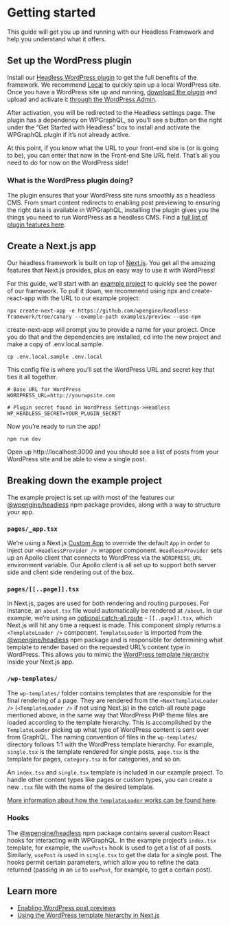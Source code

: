 # Getting started

This guide will get you up and running with our Headless Framework and help you understand what it offers.

## Set up the WordPress plugin

Install our [Headless WordPress plugin](https://github.com/wpengine/headless-framework#wordpress-plugin) to get the full benefits of the framework. We recommend [Local](https://localwp.com/) to quickly spin up a local WordPress site. Once you have a WordPress site up and running, [download the plugin](https://wp-product-info.wpesvc.net/v1/plugins/wpe-headless?download) and upload and activate it [through the WordPress Admin](https://wordpress.org/support/article/managing-plugins/#manual-upload-via-wordpress-admin).

After activation, you will be redirected to the Headless settings page. The plugin has a dependency on WPGraphQL, so you’ll see a button on the right under the “Get Started with Headless” box to install and activate the WPGraphQL plugin if it’s not already active.

At this point, if you know what the URL to your front-end site is (or is going to be), you can enter that now in the Front-end Site URL field. That’s all you need to do for now on the WordPress side!

### What is the WordPress plugin doing?

The plugin ensures that your WordPress site runs smoothly as a headless CMS. From smart content redirects to enabling post previewing to ensuring the right data is available in WPGraphQL, installing the plugin gives you the things you need to run WordPress as a headless CMS. Find a [full list of plugin features here](https://github.com/wpengine/headless-framework#plugin-features).

## Create a Next.js app

Our headless framework is built on top of [Next.js](https://nextjs.org/). You get all the amazing features that Next.js provides, plus an easy way to use it with WordPress!

For this guide, we’ll start with an [example project](https://github.com/wpengine/headless-framework/tree/canary/examples/preview) to quickly see the power of our framework. To pull it down, we recommend using npx and create-react-app with the URL to our example project:

```npx create-next-app -e https://github.com/wpengine/headless-framework/tree/canary --example-path examples/preview --use-npm```

create-next-app will prompt you to provide a name for your project. Once you do that and the dependencies are installed, cd into the new project and make a copy of .env.local.sample.

```cp .env.local.sample .env.local```

This config file is where you’ll set the WordPress URL and secret key that ties it all together.

```
# Base URL for WordPress
WORDPRESS_URL=http://yourwpsite.com

# Plugin secret found in WordPress Settings->Headless
WP_HEADLESS_SECRET=YOUR_PLUGIN_SECRET
```

Now you’re ready to run the app!

```npm run dev```

Open up http://localhost:3000 and you should see a list of posts from your WordPress site and be able to view a single post.

## Breaking down the example project

The example project is set up with most of the features our [@wpengine/headless](https://npmjs.org/package/@wpengine/headless) npm package provides, along with a way to structure your app.

### ```pages/_app.tsx```

We’re using a Next.js [Custom App](https://nextjs.org/docs/advanced-features/custom-app) to override the default `App` in order to inject our `<HeadlessProvider />` wrapper component. `HeadlessProvider` sets up an Apollo client that connects to WordPress via the `WORDPRESS_URL` environment variable. Our Apollo client is all set up to support both server side and client side rendering out of the box.

### ```pages/[[..page]].tsx```

In Next.js, pages are used for both rendering and routing purposes. For instance, an `about.tsx` file would automatically be rendered at `/about`. In our example, we’re using an [optional catch-all route](https://nextjs.org/docs/routing/dynamic-routes#optional-catch-all-routes) - `[[..page]].tsx`, which Next.js will hit any time a request is made. This component simply returns a `<TemplateLoader />` component. `TemplateLoader` is imported from the [@wpengine/headless](https://npmjs.org/package/@wpengine/headless) npm package and is responsible for determining what template to render based on the requested URL’s content type in WordPress. This allows you to mimic the [WordPress template hierarchy](https://developer.wordpress.org/themes/basics/template-hierarchy/) inside your Next.js app.

### ```/wp-templates/```

The `wp-templates/` folder contains templates that are responsible for the final rendering of a page. They are rendered from the `<NextTemplateLoader />` (`<TemplateLoader />` if not using Next.js) in the catch-all route page mentioned above, in the same way that WordPress PHP theme files are loaded according to the template hierarchy. This is accomplished by the `TemplateLoader` picking up what type of WordPress content is sent over from GraphQL. The naming convention of files in the `wp-templates/` directory follows 1:1 with the WordPress template hierarchy. For example, `single.tsx` is the template rendered for single posts, `page.tsx` is the template for pages, `category.tsx` is for categories, and so on.

An `index.tsx` and `single.tsx` template is included in our example project. To handle other content types like pages or custom types, you can create a new `.tsx` file with the name of the desired template.

[More information about how the `TemplateLoader` works can be found here](/docs/templating/).

### Hooks

The [@wpengine/headless](https://npmjs.org/package/@wpengine/headless) npm package contains several custom React hooks for interacting with WPGraphQL. In the example project’s `index.tsx` template, for example, the `usePosts` hook is used to get a list of all posts. Similarly, `usePost` is used in `single.tsx` to get the data for a single post. The hooks permit certain parameters, which allow you to refine the data returned (passing in an `id` to `usePost`, for example, to get a certain post).

## Learn more

- [Enabling WordPress post previews](/docs/previews/)
- [Using the WordPress template hierarchy in Next.js](/docs/templating/)


